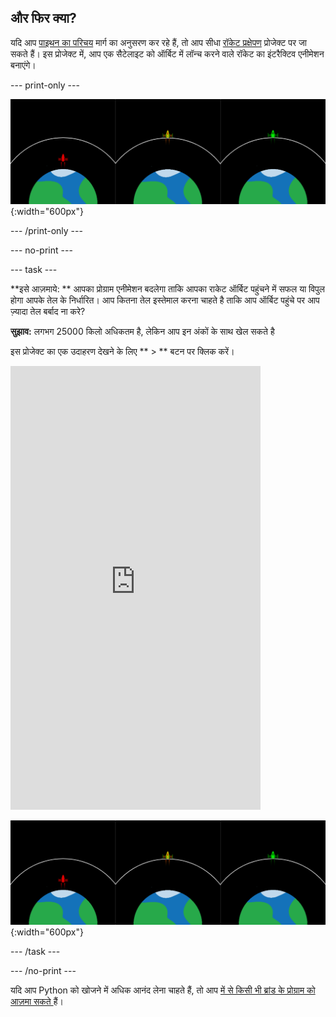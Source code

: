 ## और फिर क्या?

यदि आप [पाइथन का परिचय](https://projects.raspberrypi.org/en/raspberrypi/python-intro) मार्ग का अनुसरण कर रहे हैं, तो आप सीधा [रॉकेट प्रक्षेपण](https://projects.raspberrypi.org/en/projects/rocket-launch) प्रोजेक्ट पर जा सकते हैं। इस प्रोजेक्ट में, आप एक सैटेलाइट को ऑर्बिट में लॉन्च करने वाले रॉकेट का इंटरैक्टिव एनीमेशन बनाएंगे।

--- print-only ---

![रॉकेट प्रक्षेपण प्रोजेक्ट।](images/showcase_rocket.png){:width="600px"}

--- /print-only ---

--- no-print ---

--- task ---

**इसे आज़माये: ** आपका प्रोग्राम एनीमेशन बदलेगा ताकि आपका राकेट ऑर्बिट पहुंचने में सफल या विपुल होगा आपके तेल के निर्धारित। आप कितना तेल इस्तेमाल करना चाहते है ताकि आप ऑर्बिट पहुंचे पर आप ज़्यादा तेल बर्बाद ना करे?

**सुझाव:** लगभग 25000 किलो अधिकतम है, लेकिन आप इन अंकों के साथ खेल सकते है

इस प्रोजेक्ट का एक उदाहरण देखने के लिए ** > ** बटन पर क्लिक करें।

<iframe src="https://editor.raspberrypi.org/en/embed/viewer/rocket-launch-example" width="400" height="710" frameborder="0" marginwidth="0" marginheight="0" allowfullscreen>
</iframe>

![रॉकेट प्रक्षेपण प्रोजेक्ट](images/showcase_rocket.png){:width="600px"}

--- /task ---

--- /no-print ---

यदि आप Python को खोजने में अधिक आनंद लेना चाहते हैं, तो आप [ में से किसी भी ब्रांड के प्रोग्राम को आज़मा सकते ](https://projects.raspberrypi.org/en/projects?software%5B%5D=python) हैं।
